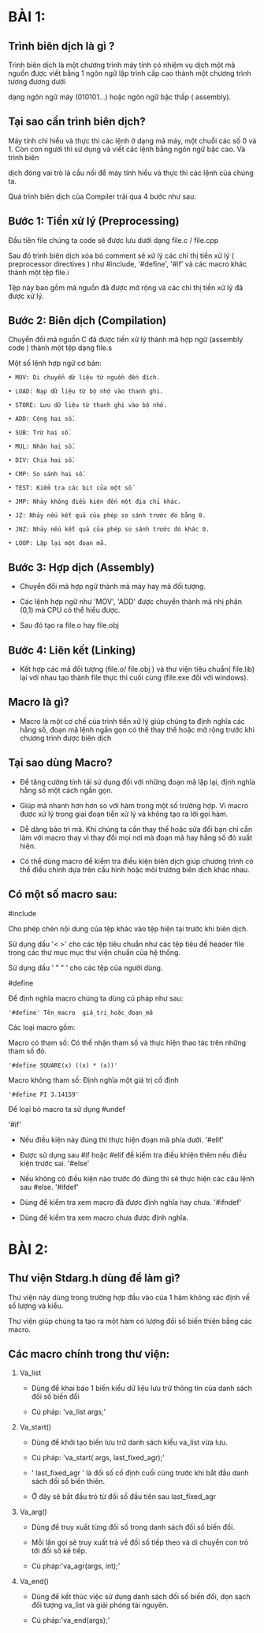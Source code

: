 # **BÀI 1:**

## Trình biên dịch là gì ?


 Trình biên dịch là một chương trình máy tính  có nhiệm vụ dịch một mã nguồn được viết bằng 1 ngôn ngữ lập trình cấp cao thành một chương trình tương đương dưới 
 

dạng  ngôn ngữ máy (010101...) hoặc ngôn ngữ bậc thấp ( assembly).

## Tại sao cần trình biên dịch?

 Máy tính chỉ hiểu và thực thi các lệnh ở dạng mã máy, một chuỗi các số 0 và 1. Còn con người thì sử dụng và viết các lệnh bằng ngôn ngữ bậc cao. Và trình biên 

dịch đóng vai trò là cầu nối để máy tính hiểu và thực thi các lệnh của chúng ta.


Quá trình biên dịch của Compiler trải qua 4 bước như sau:


## Bước 1: Tiền xử lý (Preprocessing)

 Đầu tiên file chúng ta code sẽ được lưu dưới dạng file.c / file.cpp

 Sau đó trình biên dịch xóa bỏ comment sẽ xử lý các chỉ thị tiền xử lý ( preprocessor directives ) như #include, '#define', '#if' và các macro khác thành một tệp  file.i
 
 Tệp này bao gồm mã nguồn đã được mở rộng và các chỉ thị tiền xử lý đã được xử lý.

## Bước 2: Biên dịch (Compilation)

  Chuyển đổi mã nguồn C đã được tiền xử lý thành mã hợp ngữ (assembly code ) thành một tệp dạng file.s

 Một số lệnh hợp ngữ cơ bản: 

	• MOV: Di chuyển dữ liệu từ nguồn đến đích.

	• LOAD: Nạp dữ liệu từ bộ nhớ vào thanh ghi.

	• STORE: Lưu dữ liệu từ thanh ghi vào bộ nhớ.

	• ADD: Cộng hai số.

	• SUB: Trừ hai số.

	• MUL: Nhân hai số.

	• DIV: Chia hai số.

	• CMP: So sánh hai số.

	• TEST: Kiểm tra các bit của một số

	• JMP: Nhảy không điều kiện đến một địa chỉ khác.

	• JZ: Nhảy nếu kết quả của phép so sánh trước đó bằng 0.

	• JNZ: Nhảy nếu kết quả của phép so sánh trước đó khác 0.

	• LOOP: Lặp lại một đoạn mã.

## Bước 3: Hợp dịch (Assembly)

 - Chuyển đổi mã hợp ngữ thành mã máy hay mã đối tượng.

 - Các lệnh hợp ngữ như 'MOV', 'ADD' được chuyển thành mã nhị phân (0,1) mà CPU có thể hiểu được.

 - Sau đó tạo ra file.o hay file.obj

## Bước 4: Liên kết (Linking)

-  Kết hợp các mã đối tượng (file.o/ file.obj ) và thư viện tiêu chuẩn( file.lib)  lại với nhau tạo  thành file thực thi cuối cùng (file.exe đối với windows).


## Macro là gì?

- Macro là một cơ chế của trình tiền xử lý giúp chúng ta định nghĩa các hằng số, đoạn mã lệnh ngắn gọn có thể thay thế hoặc mở rộng trước khi chương trình được biên dịch

## Tại sao dùng Macro?

 - Để tăng cường tính tái sử dụng đối với những đoạn mã lặp lại, định nghĩa hằng số một cách ngắn gọn.

 - Giúp mã nhanh hơn  hơn so với hàm trong một số trường hợp. Vì macro được xử lý trong giai đoạn tiền xử lý và không tạo ra lời gọi hàm.

 - Dễ dàng bảo trì mã. Khi chúng ta cần thay thế hoặc sửa đổi bạn chỉ cần làm với macro thay vì thay đổi mọi nơi mà đoạn mã hay hằng số đó xuất hiện. 

 - Có thể dùng macro để kiểm tra điều kiện biên dịch giúp chương trình có thể điều chỉnh dựa trên cấu hình hoặc môi trường biên dịch khác nhau.

	


## Có một số macro sau:

#include

 Cho phép chèn nội dung của  tệp khác vào tệp hiện tại trước khi biên dịch.

 Sử dụng dấu '< >' cho các tệp tiêu chuẩn như các tệp tiêu đề header file trong các thư mục mục thư viện chuẩn của hệ thống.

 Sử dụng dấu ' " " ' cho các tệp của người dùng.

#define

Để định nghĩa macro chúng ta dùng cú pháp như sau:

	'#define' Tên_macro  giá_trị_hoặc_đoạn_mã

Các loại macro gồm:

 Macro có tham số: Có thể nhận tham số và thực hiện thao tác trên những tham số đó.

	'#define SQUARE(x) ((x) * (x))'

 Macro không tham số: Định nghĩa một giá trị cố định

	'#define PI 3.14159'

 Để loại bỏ macro ta sử dụng #undef
	

'#if'

-  Nếu điều kiện này đúng thì thực hiện đoạn mã phía dưới.
'#elif'

-  Được sử dụng sau #if hoặc #elif để kiểm tra điều khiện thêm nếu điều kiện trước sai.
'#else'

- Nếu không có điều kiện nào trước đó đúng thì sẽ thực hiện các câu lệnh sau #else.
'#ifdef'

- Dùng để kiểm tra xem macro đã được định nghĩa hay chưa.
'#ifndef'

- Dùng để kiểm tra xem macro chưa được định nghĩa.

# **BÀI 2:** 

## Thư viện Stdarg.h dùng để làm gì?


Thư viện này dùng trong trường hợp đầu vào của 1 hàm không xác định về số lượng và kiểu. 


Thư viện giúp chúng ta tạo ra một hàm có lượng đối số biến thiên bằng các macro.


## Các macro chính trong thư viện:


1. Va_list 
	
	- Dùng để khai báo 1 biến kiểu dữ liệu lưu trữ thông tin của danh sách đối số biến đổi

	- Cú pháp: 'va_list args;'
	
2. Va_start()
	
	- Dùng để khởi tạo biến lưu trữ danh sách kiểu va_list vừa lưu.

	- Cú pháp: 'va_start( args, last_fixed_agr);'

	- ' last_fixed_agr ' là đối số cố định cuối cùng trước khi bắt đầu danh sách đối số biến thiên.

	- Ở đây sẽ bắt đầu trỏ từ đối số đầu tiên sau   last_fixed_agr

3. Va_arg()
	
	- Dùng để truy xuất từng đối số trong danh sách đối số biến đổi.

	- Mỗi lần gọi sẽ truy xuất trả về đối số tiếp theo và di chuyển con trỏ tới đối số kế tiếp.

	- Cú pháp:'va_agr(args, int);'

4. Va_end()

	- Dùng để kết thúc việc sử dụng danh sách đối số biến đổi, dọn sạch đối tượng va_list và giải phóng tài nguyên.

	- Cú pháp:'va_end(args);'
